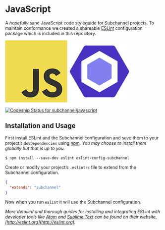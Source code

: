 # JavaScript

A _hopefully_ sane JavaScript code styleguide for [Subchannel](https://subchannel.io) projects. To maintain conformance we created a shareable [ESLint](http://eslint.org) configuration package which is included in this repository.

![](assets/javascript-logo.png)
![](assets/eslint-logo.png)

[![Codeship Status for subchannel/javascript](https://codeship.com/projects/09cfc470-3761-0134-69ff-2a5bcb0fc348/status?branch=master)](https://codeship.com/projects/165791)

## Installation and Usage

First install ESLint and the Subchannel configuration and save them to your project’s `devDependencies` using [npm](https://npmjs.com). _You may choose to install them globally but that is up to you._

```
$ npm install --save-dev eslint eslint-config-subchannel
```

Create or modify your project’s `.eslintrc` file to extend from the Subchannel configuration.

```json
{
  "extends": "subchannel"
}
```

Now when you run `eslint` it will use the Subchannel configuration.

_More detailed and thorough guides for installing and integrating ESLint with developer tools like [Atom](https://atom.io) and [Sublime Text](https://www.sublimetext.com) can be found on their website, [http://eslint.org](http://eslint.org)._
